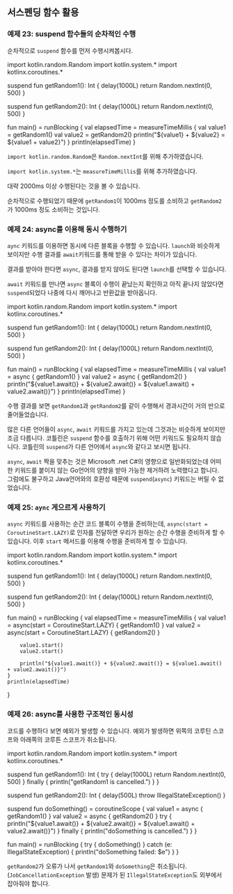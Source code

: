 ## 서스펜딩 함수 활용

### 예제 23: suspend 함수들의 순차적인 수행

순차적으로 `suspend` 함수를 먼저 수행시켜봅시다.

<div class="kotlin-playground" >
import kotlin.random.Random
import kotlin.system.*
import kotlinx.coroutines.*

suspend fun getRandom1(): Int {
    delay(1000L)
    return Random.nextInt(0, 500)
}

suspend fun getRandom2(): Int {
    delay(1000L)
    return Random.nextInt(0, 500)
}

fun main() = runBlocking {
    val elapsedTime = measureTimeMillis {
        val value1 = getRandom1()
        val value2 = getRandom2()
        println("${value1} + ${value2} = ${value1 + value2}")
    }
    println(elapsedTime)
}
</div>

`import kotlin.random.Random`은 `Random.nextInt`를 위해 추가하였습니다.

`import kotlin.system.*`는 `measureTimeMillis`를 위해 추가하였습니다.

대략 2000ms 이상 수행된다는 것을 볼 수 있습니다.

순차적으로 수행되었기 때문에 `getRandom1`이 1000ms 정도를 소비하고 `getRandom2`가 1000ms 정도 소비하는 것입니다.

### 예제 24: async를 이용해 동시 수행하기

`aync` 키워드를 이용하면 동시에 다른 블록을 수행할 수 있습니다. `launch`와 비슷하게 보이지만 수행 결과를 `await`키워드를 통해 받을 수 있다는 차이가 있습니다.

결과를 받아야 한다면 `async`, 결과를 받지 않아도 된다면 `launch`를 선택할 수 있습니다.

`await` 키워드를 만나면 `async` 블록이 수행이 끝났는지 확인하고 아직 끝나지 않았다면 `suspend`되었다 나중에 다시 깨어나고 반환값을 받아옵니다.

<div class="kotlin-playground" >
import kotlin.random.Random
import kotlin.system.*
import kotlinx.coroutines.*

suspend fun getRandom1(): Int {
    delay(1000L)
    return Random.nextInt(0, 500)
}

suspend fun getRandom2(): Int {
    delay(1000L)
    return Random.nextInt(0, 500)
}

fun main() = runBlocking {
    val elapsedTime = measureTimeMillis {
        val value1 = async { getRandom1() }
        val value2 = async { getRandom2() }
        println("${value1.await()} + ${value2.await()} = ${value1.await() + value2.await()}")
    }
    println(elapsedTime)
}
</div>

수행 결과를 보면 `getRandom1`과 `getRandom2`를 같이 수행해서 경과시간이 거의 반으로 줄어들었습니다.

많은 다른 언어들이 `async`, `await` 키워드를 가지고 있는데 그것과는 비슷하게 보이지만 조금 다릅니다. 코틀린은 `suspend` 함수를 호출하기 위해 어떤 키워드도 필요하지 않습니다. 코틀린의 `suspend`가 다른 언어에서 `async`와 같다고 보시면 됩니다.

`async`, `await` 짝을 맞추는 것은 Microsoft .net C#의 영향으로 일반화되었는데 어떠한 키워드를 붙이지 않는 Go언어의 양향을 받아 가능한 제거하려 노력했다고 합니다. 그럼에도 불구하고 Java언어와의 호환성 때문에 `suspend`(`async`) 키워드는 버릴 수 없었습니다.

### 예제 25: `aync` 게으르게 사용하기

`async` 키워드를 사용하는 순간 코드 블록이 수행을 준비하는데, `async(start = CoroutineStart.LAZY)`로 인자를 전달하면 우리가 원하는 순간 수행을 준비하게 할 수 있습니다.  이후 `start` 메서드를 이용해 수행을 준비하게 할 수 있습니다.

<div class="kotlin-playground" >
import kotlin.random.Random
import kotlin.system.*
import kotlinx.coroutines.*

suspend fun getRandom1(): Int {
    delay(1000L)
    return Random.nextInt(0, 500)
}

suspend fun getRandom2(): Int {
    delay(1000L)
    return Random.nextInt(0, 500)
}

fun main() = runBlocking {
    val elapsedTime = measureTimeMillis {
        val value1 = async(start = CoroutineStart.LAZY) { getRandom1() }
        val value2 = async(start = CoroutineStart.LAZY) { getRandom2() }

        value1.start()
        value2.start()

        println("${value1.await()} + ${value2.await()} = ${value1.await() + value2.await()}")
    }
    println(elapsedTime)
}
</div>

### 예제 26: async를 사용한 구조적인 동시성

코드를 수행하다 보면 예외가 발생할 수 있습니다. 예외가 발생하면 위쪽의 코루틴 스코프와 아래쪽의 코루튼 스코프가 취소됩니다.

<div class="kotlin-playground" >
import kotlin.random.Random
import kotlin.system.*
import kotlinx.coroutines.*

suspend fun getRandom1(): Int {
    try {
        delay(1000L)
        return Random.nextInt(0, 500)
    } finally {
        println("getRandom1 is cancelled.")
    }
}

suspend fun getRandom2(): Int {
    delay(500L)
    throw IllegalStateException()
}

suspend fun doSomething() = coroutineScope {
    val value1 = async { getRandom1() }
    val value2 = async { getRandom2() }
    try {
        println("${value1.await()} + ${value2.await()} = ${value1.await() + value2.await()}")
    } finally {
        println("doSomething is cancelled.")
    }
}

fun main() = runBlocking {
    try {
        doSomething()
    } catch (e: IllegalStateException) {
        println("doSomething failed: $e")
    }
}
</div>

`getRandom2`가 오류가 나서 `getRandom1`와 `doSomething`은 취소됩니다. (`JobCancellationException` 발생) 문제가 된 `IllegalStateException`도 외부에서 잡아줘야 합니다.